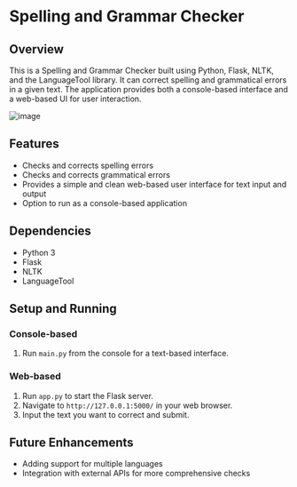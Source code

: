 # Spelling and Grammar Checker

## Overview
This is a Spelling and Grammar Checker built using Python, Flask, NLTK, and the LanguageTool library. It can correct spelling and grammatical errors in a given text. The application provides both a console-based interface and a web-based UI for user interaction.

![image](https://github.com/bozkuya/Spelling-Grammar_Check_NLP_Model/assets/129911627/0622c9b0-393e-4d93-be41-59bede2e9f75)


## Features

- Checks and corrects spelling errors
- Checks and corrects grammatical errors
- Provides a simple and clean web-based user interface for text input and output
- Option to run as a console-based application

## Dependencies

- Python 3
- Flask
- NLTK
- LanguageTool

## Setup and Running

### Console-based

1. Run `main.py` from the console for a text-based interface.

### Web-based

1. Run `app.py` to start the Flask server.
2. Navigate to `http://127.0.0.1:5000/` in your web browser.
3. Input the text you want to correct and submit.


## Future Enhancements

- Adding support for multiple languages
- Integration with external APIs for more comprehensive checks

